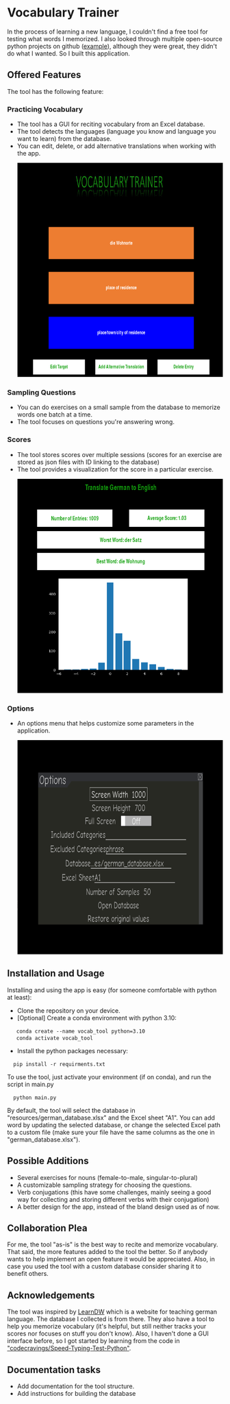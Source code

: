 # Vocabulary Trainer
 In the process of learning a new language, I couldn't find a free tool for testing what words I memorized. I also looked through multiple open-source python projects on github ([example](https://github.com/cocreators-ee/vocabulary-trainer/blob/main/data_processing/translate.py)), although they were great, they didn't do what I wanted. So I built this application. 
 ## Offered Features
 The tool has the following feature:
 ### Practicing Vocabulary
 - The tool has a GUI for reciting vocabulary from an Excel database.
 - The tool detects the languages (language you know and language you want to learn) from the database.
 - You can edit, delete, or add alternative translations when working with the app.
   <p align="center">
    <img height="500" src="resources/doc_images/exercise_example.png" width="800"/>
   </p>
 ### Sampling Questions
 - You can do exercises on a small sample from the database to memorize words one batch at a time. 
 - The tool focuses on questions you're answering wrong.
 
### Scores
 - The tool stores scores over multiple sessions (scores for an exercise are stored as json files with ID linking to the database)
 - The tool provides a visualization for the score in a particular exercise.
   <p align="center">
    <img height="500" src="resources/doc_images/score_summary.png" width="800"/>
   </p>
 ### Options
 - An options menu that helps customize some parameters in the application.
   <p align="center">
    <img height="500" src="resources/doc_images/options_menu.png" width="800"/>
   </p>


 ## Installation and Usage
 Installing and using the app is easy (for someone comfortable with python at least):
 - Clone the repository on your device.
 - [Optional] Create a conda environment with python 3.10:
```
   conda create --name vocab_tool python=3.10
   conda activate vocab_tool
 ```
 - Install the python packages necessary:
```
  pip install -r requirments.txt
``` 
 To use the tool, just activate your environment (if on conda), and run the script in main.py
```
  python main.py
```
 By default, the tool will select the database in "resources/german_database.xlsx" and the Excel sheet "A1". You can add word by updating the selected database, or change the selected Excel path to a custom file (make sure your file have the same columns as the one in "german_database.xlsx").
 ## Possible Additions
 - Several exercises for nouns (female-to-male, singular-to-plural)
 - A customizable sampling strategy for choosing the questions.
 - Verb conjugations (this have some challenges, mainly seeing a good way for collecting and storing different verbs with their conjugation)
 - A better design for the app, instead of the bland design used as of now.
 
 ## Collaboration Plea
 For me, the tool "as-is" is the best way to recite and memorize vocabulary. That said, the more features added to the tool the better. So if anybody wants to help implement an open feature it would be appreciated. Also, in case you used the tool with a custom database consider sharing it to benefit others.
 
 ## Acknowledgements
The tool was inspired by [LearnDW](https://learngerman.dw.com/en/overview) which is a website for teaching german language. The database I collected is from there. They also have a tool to help you memorize vocabulary (it's helpful, but still neither tracks your scores nor focuses on stuff you don't know).
Also, I haven't done a GUI interface before, so I got started by learning from the code in ["codecravings/Speed-Typing-Test-Python"](https://github.com/codecravings/Speed-Typing-Test-Python).

## Documentation tasks
- Add documentation for the tool structure.
- Add instructions for building the database
